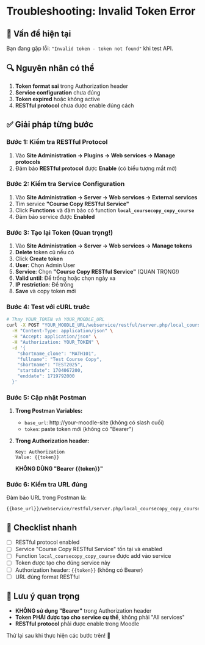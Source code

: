 # Troubleshooting: Invalid Token Error

## 🚨 Vấn đề hiện tại
Bạn đang gặp lỗi: `"Invalid token - token not found"` khi test API.

## 🔍 Nguyên nhân có thể
1. **Token format sai** trong Authorization header
2. **Service configuration** chưa đúng
3. **Token expired** hoặc không active
4. **RESTful protocol** chưa được enable đúng cách

## ✅ Giải pháp từng bước

### Bước 1: Kiểm tra RESTful Protocol
1. Vào **Site Administration → Plugins → Web services → Manage protocols**
2. Đảm bảo **RESTful protocol** được **Enable** (có biểu tượng mắt mở)

### Bước 2: Kiểm tra Service Configuration
1. Vào **Site Administration → Server → Web services → External services**
2. Tìm service **"Course Copy RESTful Service"**
3. Click **Functions** và đảm bảo có function **`local_coursecopy_copy_course`**
4. Đảm bảo service được **Enabled**

### Bước 3: Tạo lại Token (Quan trọng!)
1. Vào **Site Administration → Server → Web services → Manage tokens**
2. **Delete** token cũ nếu có
3. Click **Create token**
4. **User**: Chọn Admin User
5. **Service**: Chọn **"Course Copy RESTful Service"** (QUAN TRỌNG!)
6. **Valid until**: Để trống hoặc chọn ngày xa
7. **IP restriction**: Để trống
8. **Save** và copy token mới

### Bước 4: Test với cURL trước
```bash
# Thay YOUR_TOKEN và YOUR_MOODLE_URL
curl -X POST "YOUR_MOODLE_URL/webservice/restful/server.php/local_coursecopy_copy_course" \
  -H "Content-Type: application/json" \
  -H "Accept: application/json" \
  -H "Authorization: YOUR_TOKEN" \
  -d '{
    "shortname_clone": "MATH101",
    "fullname": "Test Course Copy",
    "shortname": "TEST2025",
    "startdate": 1704067200,
    "enddate": 1719792000
  }'
```

### Bước 5: Cập nhật Postman
1. **Trong Postman Variables:**
   - `base_url`: http://your-moodle-site (không có slash cuối)
   - `token`: paste token mới (không có "Bearer")

2. **Trong Authorization header:**
   ```
   Key: Authorization
   Value: {{token}}
   ```
   **KHÔNG DÙNG "Bearer {{token}}"**

### Bước 6: Kiểm tra URL đúng
Đảm bảo URL trong Postman là:
```
{{base_url}}/webservice/restful/server.php/local_coursecopy_copy_course
```

## 🎯 Checklist nhanh
- [ ] RESTful protocol enabled
- [ ] Service "Course Copy RESTful Service" tồn tại và enabled  
- [ ] Function `local_coursecopy_copy_course` được add vào service
- [ ] Token được tạo cho đúng service này
- [ ] Authorization header: `{{token}}` (không có Bearer)
- [ ] URL đúng format RESTful

## 🚨 Lưu ý quan trọng
- **KHÔNG sử dụng "Bearer"** trong Authorization header
- **Token PHẢI được tạo cho service cụ thể**, không phải "All services"
- **RESTful protocol** phải được enable trong Moodle

Thử lại sau khi thực hiện các bước trên! 🎯